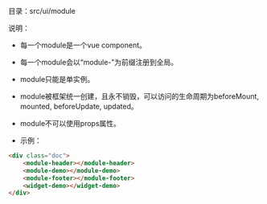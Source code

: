 目录：src/ui/module

说明：

* 每一个module是一个vue component。

* 每一个module会以“module-”为前缀注册到全局。

* module只能是单实例。

* module被框架统一创建，且永不销毁，可以访问的生命周期为beforeMount, mounted, beforeUpdate, updated。

* module不可以使用props属性。

* 示例：

```html
<div class="doc">
    <module-header></module-header>
    <module-demo></module-demo>
    <module-footer></module-footer>
    <widget-demo></widget-demo>
</div>
```




